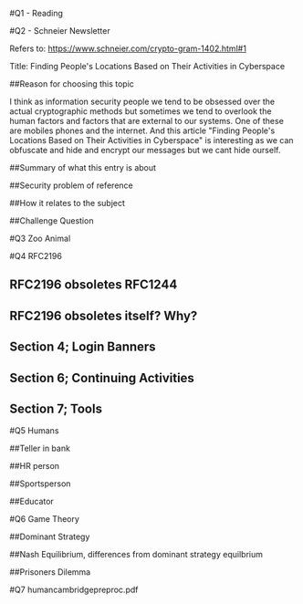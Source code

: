 #Q1 - Reading

#Q2 - Schneier Newsletter

Refers to:
https://www.schneier.com/crypto-gram-1402.html#1

Title: Finding People's Locations Based on Their Activities in Cyberspace

##Reason for choosing this topic

I think as information security people we tend to be obsessed over the actual cryptographic methods but sometimes we tend to overlook the human factors and factors that are external to our systems. One of these are mobiles phones and the internet. And this article "Finding People's Locations Based on Their Activities in Cyberspace" is interesting as we can obfuscate and hide and encrypt our messages but we cant hide ourself.

##Summary of what this entry is about

##Security problem of reference

##How it relates to the subject

##Challenge Question

#Q3 Zoo Animal


#Q4 RFC2196

## RFC2196 obsoletes RFC1244

## RFC2196 obsoletes itself? Why?

## Section 4; Login Banners

## Section 6; Continuing Activities

## Section 7; Tools

#Q5 Humans

##Teller in bank

##HR person

##Sportsperson

##Educator

#Q6 Game Theory

##Dominant Strategy

##Nash Equilibrium, differences from dominant strategy equilbrium

##Prisoners Dilemma

#Q7 humancambridgepreproc.pdf


